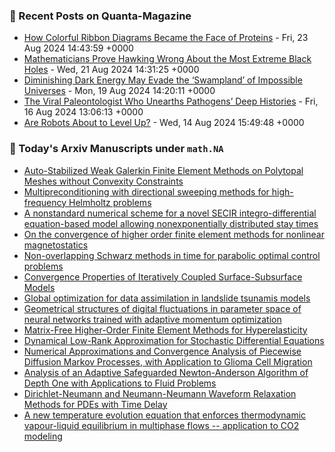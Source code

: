 ### 📝 Recent Posts on Quanta-Magazine
<!-- quanta starts -->
* <a href="https://www.quantamagazine.org/how-colorful-ribbon-diagrams-became-the-face-of-proteins-20240823/">How Colorful Ribbon Diagrams Became the Face of Proteins</a> - Fri, 23 Aug 2024 14:43:59 +0000
* <a href="https://www.quantamagazine.org/mathematicians-prove-hawking-wrong-about-extremal-black-holes-20240821/">Mathematicians Prove Hawking Wrong About the Most Extreme Black Holes</a> - Wed, 21 Aug 2024 14:31:25 +0000
* <a href="https://www.quantamagazine.org/waning-dark-energy-may-evade-swampland-of-impossible-universes-20240819/">Diminishing Dark Energy May Evade the ‘Swampland’ of Impossible Universes</a> - Mon, 19 Aug 2024 14:20:11 +0000
* <a href="https://www.quantamagazine.org/the-viral-paleontologist-who-unearths-pathogens-deep-histories-20240816/">The Viral Paleontologist Who Unearths Pathogens’ Deep Histories</a> - Fri, 16 Aug 2024 13:06:13 +0000
* <a href="https://www.quantamagazine.org/are-robots-about-to-level-up-20240814/">Are Robots About to Level Up?</a> - Wed, 14 Aug 2024 15:49:48 +0000
<!-- quanta ends -->

### 📝 Today's Arxiv Manuscripts under ``math.NA``
<!-- arxiv-math-na starts -->
* <a href="https://arxiv.org/abs/2408.11927">Auto-Stabilized Weak Galerkin Finite Element Methods on Polytopal Meshes without Convexity Constraints</a>
* <a href="https://arxiv.org/abs/2408.11929">Multipreconditioning with directional sweeping methods for high-frequency Helmholtz problems</a>
* <a href="https://arxiv.org/abs/2408.12228">A nonstandard numerical scheme for a novel SECIR integro-differential equation-based model allowing nonexponentially distributed stay times</a>
* <a href="https://arxiv.org/abs/2408.12283">On the convergence of higher order finite element methods for nonlinear magnetostatics</a>
* <a href="https://arxiv.org/abs/2408.12512">Non-overlapping Schwarz methods in time for parabolic optimal control problems</a>
* <a href="https://arxiv.org/abs/2408.12582">Convergence Properties of Iteratively Coupled Surface-Subsurface Models</a>
* <a href="https://arxiv.org/abs/2408.11819">Global optimization for data assimilation in landslide tsunamis models</a>
* <a href="https://arxiv.org/abs/2408.12273">Geometrical structures of digital fluctuations in parameter space of neural networks trained with adaptive momentum optimization</a>
* <a href="https://arxiv.org/abs/2408.12479">Matrix-Free Higher-Order Finite Element Methods for Hyperelasticity</a>
* <a href="https://arxiv.org/abs/2308.11581">Dynamical Low-Rank Approximation for Stochastic Differential Equations</a>
* <a href="https://arxiv.org/abs/2401.13428">Numerical Approximations and Convergence Analysis of Piecewise Diffusion Markov Processes, with Application to Glioma Cell Migration</a>
* <a href="https://arxiv.org/abs/2402.09295">Analysis of an Adaptive Safeguarded Newton-Anderson Algorithm of Depth One with Applications to Fluid Problems</a>
* <a href="https://arxiv.org/abs/2408.11171">Dirichlet-Neumann and Neumann-Neumann Waveform Relaxation Methods for PDEs with Time Delay</a>
* <a href="https://arxiv.org/abs/2408.09164">A new temperature evolution equation that enforces thermodynamic vapour-liquid equilibrium in multiphase flows -- application to CO2 modeling</a>
<!-- arxiv-math-na ends -->

